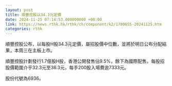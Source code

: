 ```yaml
---
layout: post
title: 順豐控股以34.3元定價
date: 2024-11-25 07:14:53.000000000 +08:00
link: https://news.rthk.hk/rthk/ch/component/k2/1780655-20241125.htm
categories: rthk
---
```


順豐控股公布，以每股H股34.3元定價，屬招股價中位數，並將於明日公布分配結果，本周三在主板上市。

順豐控股計劃發行1.7億股H股，香港公開發售佔9.5%，餘下為國際配售。每股招股價範圍介乎32.3元至36.3元，每手200股入場費逾7333元。

股份代號為6936。
